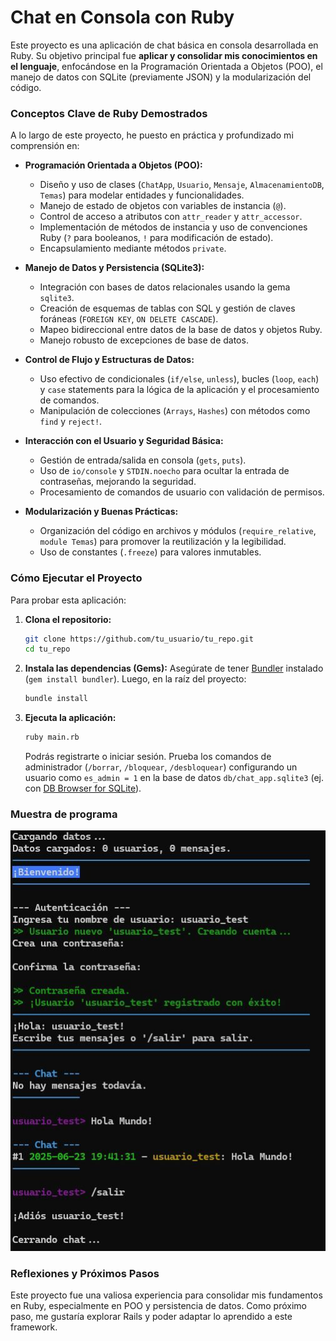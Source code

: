 # Chat en Consola con Ruby

Este proyecto es una aplicación de chat básica en consola desarrollada en Ruby. Su objetivo principal fue **aplicar y consolidar mis conocimientos en el lenguaje**, enfocándose en la Programación Orientada a Objetos (POO), el manejo de datos con SQLite (previamente JSON) y la modularización del código.

### Conceptos Clave de Ruby Demostrados

A lo largo de este proyecto, he puesto en práctica y profundizado mi comprensión en:

* **Programación Orientada a Objetos (POO):**
    * Diseño y uso de clases (`ChatApp`, `Usuario`, `Mensaje`, `AlmacenamientoDB`, `Temas`) para modelar entidades y funcionalidades.
    * Manejo de estado de objetos con variables de instancia (`@`).
    * Control de acceso a atributos con `attr_reader` y `attr_accessor`.
    * Implementación de métodos de instancia y uso de convenciones Ruby (`?` para booleanos, `!` para modificación de estado).
    * Encapsulamiento mediante métodos `private`.

* **Manejo de Datos y Persistencia (SQLite3):**
    * Integración con bases de datos relacionales usando la gema `sqlite3`.
    * Creación de esquemas de tablas con SQL y gestión de claves foráneas (`FOREIGN KEY`, `ON DELETE CASCADE`).
    * Mapeo bidireccional entre datos de la base de datos y objetos Ruby.
    * Manejo robusto de excepciones de base de datos.

* **Control de Flujo y Estructuras de Datos:**
    * Uso efectivo de condicionales (`if/else`, `unless`), bucles (`loop`, `each`) y `case` statements para la lógica de la aplicación y el procesamiento de comandos.
    * Manipulación de colecciones (`Arrays`, `Hashes`) con métodos como `find` y `reject!`.

* **Interacción con el Usuario y Seguridad Básica:**
    * Gestión de entrada/salida en consola (`gets`, `puts`).
    * Uso de `io/console` y `STDIN.noecho` para ocultar la entrada de contraseñas, mejorando la seguridad.
    * Procesamiento de comandos de usuario con validación de permisos.

* **Modularización y Buenas Prácticas:**
    * Organización del código en archivos y módulos (`require_relative`, `module Temas`) para promover la reutilización y la legibilidad.
    * Uso de constantes (`.freeze`) para valores inmutables.

### Cómo Ejecutar el Proyecto

Para probar esta aplicación:

1.  **Clona el repositorio:**
    ```bash
    git clone https://github.com/tu_usuario/tu_repo.git
    cd tu_repo
    ```
2.  **Instala las dependencias (Gems):**
    Asegúrate de tener [Bundler](https://bundler.io/) instalado (`gem install bundler`). Luego, en la raíz del proyecto:
    ```bash
    bundle install
    ```
3.  **Ejecuta la aplicación:**
    ```bash
    ruby main.rb
    ```
    Podrás registrarte o iniciar sesión. Prueba los comandos de administrador (`/borrar`, `/bloquear`, `/desbloquear`) configurando un usuario como `es_admin = 1` en la base de datos `db/chat_app.sqlite3` (ej. con [DB Browser for SQLite](https://sqlitebrowser.org/)).

### Muestra de programa

![Muestra](img/Captura.JPG)

### Reflexiones y Próximos Pasos

Este proyecto fue una valiosa experiencia para consolidar mis fundamentos en Ruby, especialmente en POO y persistencia de datos.
Como próximo paso, me gustaría explorar Rails y poder adaptar lo aprendido a este framework.
